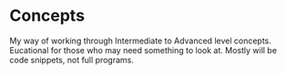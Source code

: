 # Concepts
My way of working through Intermediate to Advanced level concepts.
Eucational for those who may need something to look at.
Mostly will be code snippets, not full programs.
